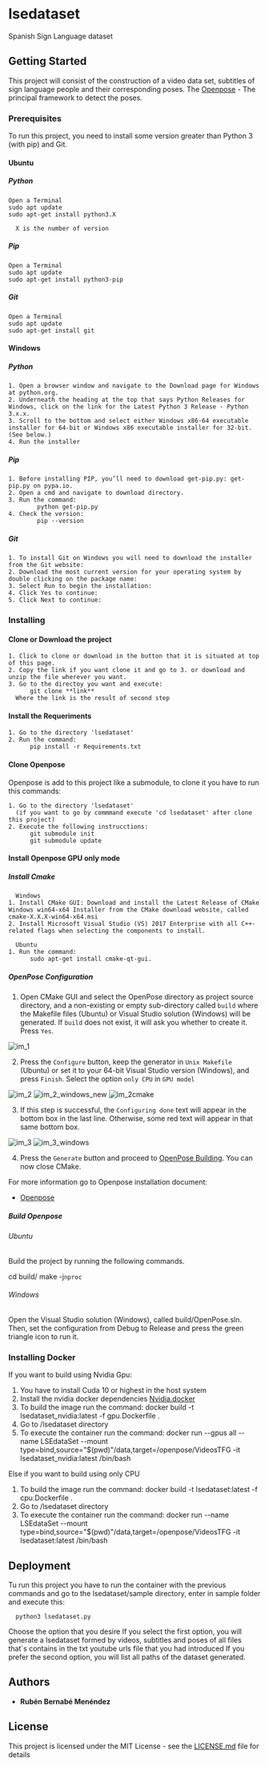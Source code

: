 # lsedataset
Spanish Sign Language dataset 

## Getting Started

This project will consist of the construction of a video data set, subtitles of sign language people and their corresponding poses.
The [Openpose](https://github.com/CMU-Perceptual-Computing-Lab/openpose/) - The principal framework to detect the poses.

### Prerequisites

To run this project, you need to install some version greater than Python 3 (with pip) and Git.

#### Ubuntu
##### Python

```
Open a Terminal
sudo apt update
sudo apt-get install python3.X 

  X is the number of version
```

##### Pip

```
Open a Terminal
sudo apt update
sudo apt-get install python3-pip
```

##### Git

```
Open a Terminal
sudo apt update
sudo apt-get install git
```

#### Windows

##### Python

```
1. Open a browser window and navigate to the Download page for Windows at python.org.
2. Underneath the heading at the top that says Python Releases for Windows, click on the link for the Latest Python 3 Release - Python 3.x.x. 
3. Scroll to the bottom and select either Windows x86-64 executable installer for 64-bit or Windows x86 executable installer for 32-bit. (See below.)
4. Run the installer
```
##### Pip

```
1. Before installing PIP, you’ll need to download get-pip.py: get-pip.py on pypa.io.
2. Open a cmd and navigate to download directory.
3. Run the command:
        python get-pip.py
4. Check the version:
        pip --version
```

##### Git

```
1. To install Git on Windows you will need to download the installer from the Git website:
2. Download the most current version for your operating system by double clicking on the package name:
3. Select Run to begin the installation:
4. Click Yes to continue:
5. Click Next to continue:
```

### Installing

#### Clone or Download the project

```
1. Click to clone or download in the button that it is situated at top of this page.
2. Copy the link if you want clone it and go to 3. or download and unzip the file wherever you want.
3. Go to the directoy you want and execute:
      git clone **link** 
  Where the link is the result of second step
```

#### Install the Requeriments
```
1. Go to the directory 'lsedataset' 
2. Run the command:
      pip install -r Requirements.txt
```

#### Clone Openpose

Openpose is add to this project like a submodule, to clone it you have to run this commands:

```
1. Go to the directory 'lsedataset' 
  (if you want to go by commmand execute 'cd lsedataset' after clone this project)
2. Execute the following instrucctions:
      git submodule init
      git submodule update
```
#### Install Openpose GPU only mode

##### Install Cmake

```
  Windows
1. Install CMake GUI: Download and install the Latest Release of CMake Windows win64-x64 Installer from the CMake download website, called cmake-X.X.X-win64-x64.msi
2. Install Microsoft Visual Studio (VS) 2017 Enterprise with all C++-related flags when selecting the components to install.

  Ubuntu
1. Run the command:
      sudo apt-get install cmake-qt-gui.
```

##### OpenPose Configuration

1. Open CMake GUI and select the OpenPose directory as project source directory, and a non-existing or empty sub-directory called `build` where the Makefile files (Ubuntu) or Visual Studio solution (Windows) will be generated. If `build` does not exist, it will ask you whether to create it. Press `Yes`.

![im_1](https://user-images.githubusercontent.com/37367277/70981368-48286e00-20b5-11ea-85d0-972237b70146.png)

2. Press the `Configure` button, keep the generator in `Unix Makefile` (Ubuntu) or set it to your 64-bit Visual Studio version (Windows), and press `Finish`. Select the option `only CPU` in `GPU model`

![im_2](https://user-images.githubusercontent.com/37367277/70981357-46f74100-20b5-11ea-9bcb-ff40e19cd600.png)
![im_2_windows_new](https://user-images.githubusercontent.com/37367277/70981361-478fd780-20b5-11ea-9f22-18d1f9f6d746.png)
![im_2cmake](https://user-images.githubusercontent.com/37367277/70981362-478fd780-20b5-11ea-9eff-6e0b196d5372.png)

3. If this step is successful, the `Configuring done` text will appear in the bottom box in the last line. Otherwise, some red text will appear in that same bottom box.

![im_3](https://user-images.githubusercontent.com/37367277/70981363-48286e00-20b5-11ea-8213-550a509ed200.png)
![im_3_windows](https://user-images.githubusercontent.com/37367277/70981364-48286e00-20b5-11ea-9969-b6dd9f96f941.png)

4. Press the `Generate` button and proceed to [OpenPose Building](#openpose-building). You can now close CMake.


For more information go to Openpose installation document:
* [Openpose](https://github.com/CMU-Perceptual-Computing-Lab/openpose/blob/master/doc/installation.md) 

##### Build Openpose

###### Ubuntu

Build the project by running the following commands.

cd build/
make -j`nproc`

###### Windows

Open the Visual Studio solution (Windows), called build/OpenPose.sln. Then, set the configuration from Debug to Release and press the green triangle icon to run it.

### Installing Docker

If you want to build using Nvidia Gpu:
  1. You have to install Cuda 10 or highest in the host system
  2. Install the nvidia docker dependencies
      [Nvidia.docker](https://github.com/NVIDIA/nvidia-docker)
  3. To build the image run the command:
      docker build -t lsedataset_nvidia:latest -f gpu.Dockerfile .
  4. Go to /lsedataset directory
  5. To execute the container run the command:
      docker run --gpus all --name LSEdataSet --mount type=bind,source="$(pwd)"/data,target=/openpose/VideosTFG -it lsedataset_nvidia:latest /bin/bash

Else if you want to build using only CPU
  1. To build the image run the command:
      docker build -t lsedataset:latest -f cpu.Dockerfile .
  2.  Go to /lsedataset directory
  3. To execute the container run the command:
      docker run --name LSEdataSet --mount type=bind,source="$(pwd)"/data,target=/openpose/VideosTFG -it lsedataset:latest /bin/bash

## Deployment

Tu run this project you have to run the container with the previous commands and go to the lsedataset/sample directory, enter in sample folder and execute this:

```
  python3 lsedataset.py 
```
Choose the option that you desire
  If you select the first option, you will generate a lsedataset formed by videos, subtitles and poses of all files that`s contains in the txt youtube urls file that you had introduced
  If you prefer the second option, you will list all paths of the dataset generated.

## Authors

* **Rubén Bernabé Menéndez** 


## License

This project is licensed under the MIT License - see the [LICENSE.md](LICENSE.md) file for details


